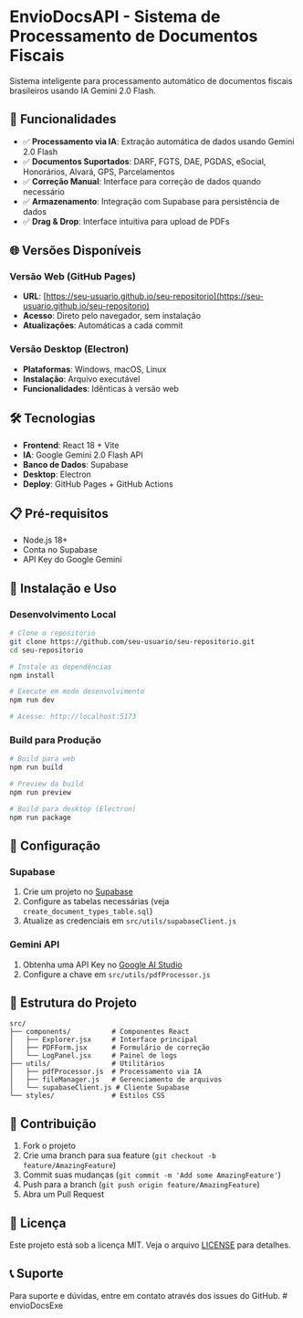 # EnvioDocsAPI - Sistema de Processamento de Documentos Fiscais

Sistema inteligente para processamento automático de documentos fiscais brasileiros usando IA Gemini 2.0 Flash.

## 🚀 Funcionalidades

- ✅ **Processamento via IA**: Extração automática de dados usando Gemini 2.0 Flash
- ✅ **Documentos Suportados**: DARF, FGTS, DAE, PGDAS, eSocial, Honorários, Alvará, GPS, Parcelamentos
- ✅ **Correção Manual**: Interface para correção de dados quando necessário
- ✅ **Armazenamento**: Integração com Supabase para persistência de dados
- ✅ **Drag & Drop**: Interface intuitiva para upload de PDFs

## 🌐 Versões Disponíveis

### **Versão Web** (GitHub Pages)
- **URL**: [https://seu-usuario.github.io/seu-repositorio](https://seu-usuario.github.io/seu-repositorio)
- **Acesso**: Direto pelo navegador, sem instalação
- **Atualizações**: Automáticas a cada commit

### **Versão Desktop** (Electron)
- **Plataformas**: Windows, macOS, Linux
- **Instalação**: Arquivo executável
- **Funcionalidades**: Idênticas à versão web

## 🛠️ Tecnologias

- **Frontend**: React 18 + Vite
- **IA**: Google Gemini 2.0 Flash API
- **Banco de Dados**: Supabase
- **Desktop**: Electron
- **Deploy**: GitHub Pages + GitHub Actions

## 📋 Pré-requisitos

- Node.js 18+
- Conta no Supabase
- API Key do Google Gemini

## 🚀 Instalação e Uso

### Desenvolvimento Local

```bash
# Clone o repositório
git clone https://github.com/seu-usuario/seu-repositorio.git
cd seu-repositorio

# Instale as dependências
npm install

# Execute em modo desenvolvimento
npm run dev

# Acesse: http://localhost:5173
```

### Build para Produção

```bash
# Build para web
npm run build

# Preview da build
npm run preview

# Build para desktop (Electron)
npm run package
```

## 🔧 Configuração

### Supabase
1. Crie um projeto no [Supabase](https://supabase.com)
2. Configure as tabelas necessárias (veja `create_document_types_table.sql`)
3. Atualize as credenciais em `src/utils/supabaseClient.js`

### Gemini API
1. Obtenha uma API Key no [Google AI Studio](https://makersuite.google.com/app/apikey)
2. Configure a chave em `src/utils/pdfProcessor.js`

## 📁 Estrutura do Projeto

```
src/
├── components/          # Componentes React
│   ├── Explorer.jsx     # Interface principal
│   ├── PDFForm.jsx      # Formulário de correção
│   └── LogPanel.jsx     # Painel de logs
├── utils/               # Utilitários
│   ├── pdfProcessor.js  # Processamento via IA
│   ├── fileManager.js   # Gerenciamento de arquivos
│   └── supabaseClient.js # Cliente Supabase
└── styles/              # Estilos CSS
```

## 🤝 Contribuição

1. Fork o projeto
2. Crie uma branch para sua feature (`git checkout -b feature/AmazingFeature`)
3. Commit suas mudanças (`git commit -m 'Add some AmazingFeature'`)
4. Push para a branch (`git push origin feature/AmazingFeature`)
5. Abra um Pull Request

## 📄 Licença

Este projeto está sob a licença MIT. Veja o arquivo [LICENSE](LICENSE) para detalhes.

## 📞 Suporte

Para suporte e dúvidas, entre em contato através dos issues do GitHub. #   e n v i o D o c s E x e  
 